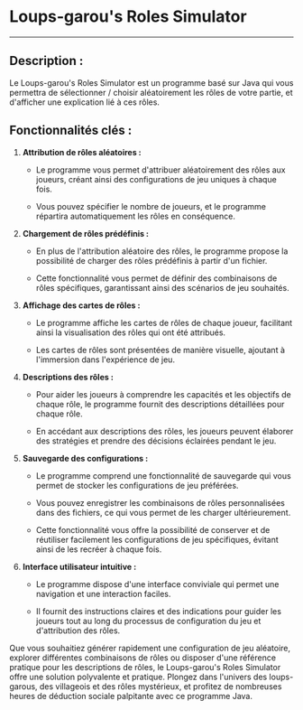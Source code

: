# Loups-garou's Roles Simulator

------

## Description :
Le Loups-garou's Roles Simulator est un programme basé sur Java qui vous permettra
de sélectionner / choisir aléatoirement les rôles de votre partie, et d'afficher
une explication lié à ces rôles.

## Fonctionnalités clés :

1. __Attribution de rôles aléatoires :__

    * Le programme vous permet d'attribuer aléatoirement des rôles aux joueurs, créant ainsi des configurations de jeu uniques à chaque fois.

    * Vous pouvez spécifier le nombre de joueurs, et le programme répartira automatiquement les rôles en conséquence.


2. __Chargement de rôles prédéfinis :__

    * En plus de l'attribution aléatoire des rôles, le programme propose la possibilité de charger des rôles prédéfinis à partir d'un fichier.

    * Cette fonctionnalité vous permet de définir des combinaisons de rôles spécifiques, garantissant ainsi des scénarios de jeu souhaités.


3. __Affichage des cartes de rôles :__

    * Le programme affiche les cartes de rôles de chaque joueur, facilitant ainsi la visualisation des rôles qui ont été attribués.

    * Les cartes de rôles sont présentées de manière visuelle, ajoutant à l'immersion dans l'expérience de jeu.


4. __Descriptions des rôles :__

    * Pour aider les joueurs à comprendre les capacités et les objectifs de chaque rôle, le programme fournit des descriptions détaillées pour chaque rôle.

    * En accédant aux descriptions des rôles, les joueurs peuvent élaborer des stratégies et prendre des décisions éclairées pendant le jeu.


5. __Sauvegarde des configurations :__

    * Le programme comprend une fonctionnalité de sauvegarde qui vous permet de stocker les configurations de jeu préférées.

    * Vous pouvez enregistrer les combinaisons de rôles personnalisées dans des fichiers, ce qui vous permet de les charger ultérieurement.

    * Cette fonctionnalité vous offre la possibilité de conserver et de réutiliser facilement les configurations de jeu spécifiques, évitant ainsi de les recréer à chaque fois.

6. __Interface utilisateur intuitive :__

    * Le programme dispose d'une interface conviviale qui permet une navigation et une interaction faciles.

    * Il fournit des instructions claires et des indications pour guider les joueurs tout au long du processus de configuration du jeu et d'attribution des rôles.

Que vous souhaitiez générer rapidement une configuration de jeu aléatoire, explorer différentes combinaisons de rôles ou disposer d'une référence pratique pour les descriptions de rôles, le Loups-garou's Roles Simulator offre une solution polyvalente et pratique. Plongez dans l'univers des loups-garous, des villageois et des rôles mystérieux, et profitez de nombreuses heures de déduction sociale palpitante avec ce programme Java.